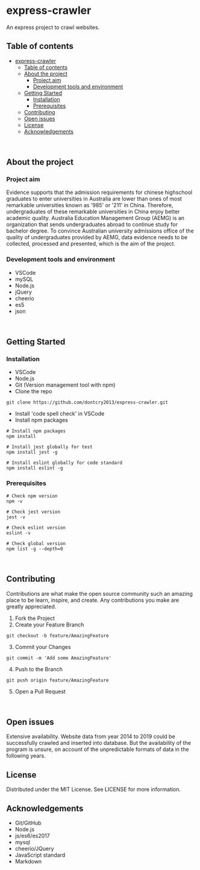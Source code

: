# express-crawler
An express project to crawl websites.<br/>

## Table of contents
- [express-crawler](#express-crawler)
  - [Table of contents](#table-of-contents)
  - [About the project](#about-the-project)
    - [Project aim](#project-aim)
    - [Development tools and environment](#development-tools-and-environment)
  - [Getting Started](#getting-started)
    - [Installation](#installation)
    - [Prerequisites](#prerequisites)
  - [Contributing](#contributing)
  - [Open issues](#open-issues)
  - [License](#license)
  - [Acknowledgements](#acknowledgements)
</br>

## About the project

### Project aim
Evidence supports that the admission requirements for chinese highschool graduates to enter universities in Australia are lower than ones of most remarkable universities known as '985' or '211' in China. Therefore, undergraduates of these remarkable universities in China enjoy better academic quality. Australia Education Management Group (AEMG) is an organization that sends undergraduates abroad to continue study for bachelor degree. To convince Australian university admissions office of the quality of undergraduates provided by AEMG, data evidence needs to be collected, processed and presented, which is the aim of the project.

### Development tools and environment
* VSCode
* mySQL
* Node.js
* jQuery
* cheerio
* es5
* json
</br>

## Getting Started

### Installation
* VSCode
* Node.js
* Git (Version management tool with npm)
* Clone the repo
```
git clone https://github.com/dontcry2013/express-crawler.git
```
* Install 'code spell check' in VSCode
* Install npm packages
```
# Install npm packages
npm install

# Install jest globally for test
npm install jest -g

# Install eslint globally for code standard
npm install eslint -g
```

### Prerequisites
```
# Check npm version
npm -v

# Check jest version
jest -v

# Check eslint version
eslint -v

# Check global version
npm list -g --depth=0
```
</br>

## Contributing
Contributions are what make the open source community such an amazing place to be learn, inspire, and create. Any contributions you make are greatly appreciated.

1. Fork the Project
2. Create your Feature Branch 
```
git checkout -b feature/AmazingFeature
```
3. Commit your Changes 
```
git commit -m 'Add some AmazingFeature'
```

4. Push to the Branch 
```
git push origin feature/AmazingFeature
```

5. Open a Pull Request
</br>

## Open issues
Extensive availability. Website data from year 2014 to 2019 could be successfully crawled and inserted into database. But the availability of the program is unsure, on account of the unpredictable formats of data in the following years.

## License
Distributed under the MIT License. See LICENSE for more information.

## Acknowledgements
* Git/GitHub
* Node.js
* js/es6/es2017
* mysql
* cheerio/JQuery
* JavaScript standard
* Markdown


